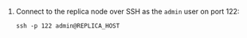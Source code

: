 1. Connect to the replica node over SSH as the `admin` user on port 122:

   ```shell
   ssh -p 122 admin@REPLICA_HOST
   ```
